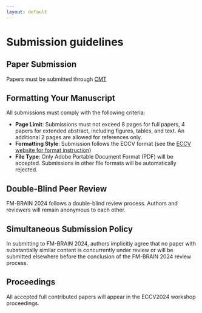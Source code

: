 ```yaml
---
layout: default
---
```


# Submission guidelines

## Paper Submission

Papers must be submitted through [CMT]({{site.workshop.submission_link}})

## Formatting Your Manuscript

All submissions must comply with the following criteria:

- **Page Limit**: Submissions must not exceed 8 pages for full papers, 4 papers for extended abstract, including figures, tables, and text. An additional 2 pages are allowed for references only.
- **Formatting Style**: Submission follows the ECCV format (see the [ECCV website for format instruction](https://eccv.ecva.net/Conferences/2024/AuthorGuide))
- **File Type**: Only Adobe Portable Document Format (PDF) will be accepted. Submissions in other file formats will be automatically rejected.


<!-- The corresponding author must fill out and sign a Consent-to-Publish form on behalf of all co-authors, and the name on the copyright form should correspond with the name marked on the paper. No changes to authorship will be permitted after submission to Springer.-->

## Double-Blind Peer Review
FM-BRAIN 2024 follows a double-blind review process. Authors and reviewers will remain anonymous to each other. 
<!--Authors must prepare their submissions according to the Anonymity guidelines of MICCAI to ensure the integrity of the double-blind review process. Non-anonymized submissions will be subject to immediate desk rejection-->

<!-- ## Supplementary Material
Submission of supplementary material is optional and may include:

- Videos showcasing results not included in the main paper.
- Anonymized related submissions to other conferences and journals.
- Technical appendices or reports with detailed proofs and mathematical derivations supplementary to the main paper.

References to any supplementary material should be clearly indicated in the main manuscript. Reviewers are not obligated to review supplementary materials.-->

## Simultaneous Submission Policy
In submitting to FM-BRAIN 2024, authors implicitly agree that no paper with substantially similar content is concurrently under review or will be submitted elsewhere before the conclusion of the FM-BRAIN 2024 review process.

## Proceedings

All accepted full contributed papers will appear in the ECCV2024 workshop proceedings. 

<!--## Proceedings Publication
The accepted papers of AIPAD 2024 will be published in the Lecture Notes in Computer Science (LNCS) series by Springer. This publication will ensure international dissemination and recognition of the authors' work.-->


<!-- Additional information coming soon...-->

<!--
<div align="center" style="display: flex; align-items: center; justify-content: center;">
  <img src="img/Springer_Logo.png" alt="SpringerLogo" title="Springer Logo" width="300" style="margin-right: 30px;"/>
  <img src="img/LNCS-Logo.png" alt="LNCSLogo" title="LNCS Logo" width="100" style="align-self: flex-start;"/>
</div>
-->

<!-- All submissions will go through a double-blind review process. Papers will be selected based on
relevance, significance and novelty of results, technical merit, and clarity of presentation.-->



<!--For regular submissions, the maximum number of pages is 12 (including figures, tables and references), using the 
[LNCS proceedings format](https://www.springer.com/gp/computer-science/lncs/conference-proceedings-guidelines).

**Each accepted paper must be covered by at least one author registration** (either a
*Full registration* or a *Workshop/Tutorial registration*, if you plan to attend
the workshops/tutorials only).

Once accepted, the presence of at least one author at the event and the oral presentation of the paper are mandatory.-->
